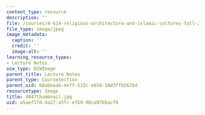 ```yaml
---
content_type: resource
description: ''
file: /courses/4-614-religious-architecture-and-islamic-cultures-fall-2002/a5aef37dda27a5fcefb998ca07bbacf0_4047thumbnail.jpg
file_type: image/jpeg
image_metadata:
  caption: ''
  credit: ''
  image-alt: ''
learning_resource_types:
- Lecture Notes
ocw_type: OCWImage
parent_title: Lecture Notes
parent_type: CourseSection
parent_uid: 68abeaab-4eff-532c-e858-18d3ffb567bd
resourcetype: Image
title: 4047thumbnail.jpg
uid: a5aef37d-da27-a5fc-efb9-98ca07bbacf0
---
```

